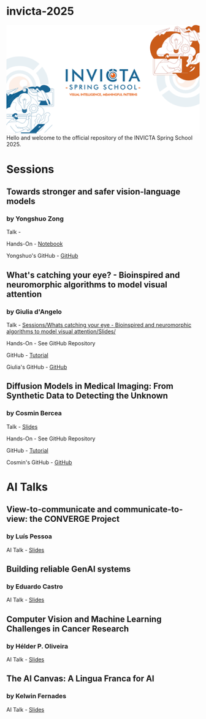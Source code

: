 # invicta-2025
![INVICTA2025](INVICTA2025_banner.png)
Hello and welcome to the official repository of the INVICTA Spring School 2025.

# Sessions
## Towards stronger and safer vision-language models
### by Yongshuo Zong
Talk -

Hands-On - [Notebook](https://github.com/INVICTA-School/invicta-2025/tree/e8ba91f2dfd3b182fe263b9dab96a0d9e19a5e92/Sessions/Towards%20stronger%20and%20safer%20vision-language%20models)

Yongshuo's GitHub - [GitHub](https://github.com/ys-zong)

## What's catching your eye? - Bioinspired and neuromorphic algorithms to model visual attention
### by Giulia d'Angelo

Talk - [Sessions/Whats catching your eye - Bioinspired and neuromorphic algorithms to model visual attention/Slides/](https://github.com/INVICTA-School/invicta-2025/tree/1196ec89de03a207dda01a8caac1a8cfd2243318/Sessions/Whats%20catching%20your%20eye%20-%20Bioinspired%20and%20neuromorphic%20algorithms%20to%20model%20visual%20attention/Slides)

Hands-On - See GitHub Repository 

GitHub - [Tutorial](https://github.com/GiuliaDAngelo/CTU-EDNeuromorphic)

Giulia's GitHub - [GitHub](https://github.com/GiuliaDAngelo)


## Diffusion Models in Medical Imaging: From Synthetic Data to Detecting the Unknown
### by Cosmin Bercea

Talk - [Slides](https://github.com/INVICTA-School/invicta-2025/tree/55d8055d1ca1cb73dc3e36471f1f2668ada969f3/Sessions/Diffusion%20Models%20in%20Medical%20Imaging%20-%20From%20Synthetic%20Data%20to%20Detecting%20the%20Unknown/Slides)

Hands-On - See GitHub Repository 

GitHub - [Tutorial](https://github.com/compai-lab/INVICTA_tutorial)

Cosmin's GitHub - [GitHub](https://github.com/ci-ber)



# AI Talks

## View-to-communicate and communicate-to-view: the CONVERGE Project
### by Luís Pessoa

AI Talk - [Slides](ai-talks/)

## Building reliable GenAI systems
### by Eduardo Castro

AI Talk - [Slides](ai-talks/)


## Computer Vision and Machine Learning Challenges in Cancer Research
### by Hélder P. Oliveira

AI Talk - [Slides](ai-talks/)


## The AI Canvas: A Lingua Franca for AI
### by Kelwin Fernades

AI Talk - [Slides](https://github.com/INVICTA-School/invicta-2025/tree/5a2bef4687fb0bf42559a8f035af83edc404cb04/AI%20Talks/Diffusion%20Models%20in%20Medical%20Imaging%3A%20From%20Synthetic%20Data%20to%20Detecting%20the%20Unknown)


